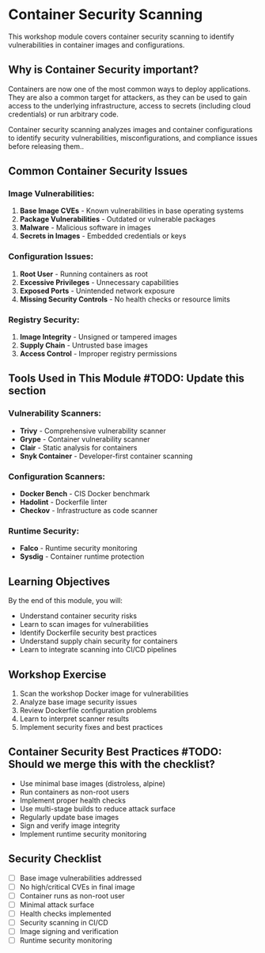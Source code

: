 # Container Security Scanning

This workshop module covers container security scanning to identify vulnerabilities in container images and configurations.

## Why is Container Security important?
Containers are now one of the most common ways to deploy applications. They are also a common target for attackers, as they can be used to gain access to the underlying infrastructure, access to secrets (including cloud credentials) or run arbitrary code.

Container security scanning analyzes images and container configurations to identify security vulnerabilities, misconfigurations, and compliance issues before releasing them..

## Common Container Security Issues

### Image Vulnerabilities:
1. **Base Image CVEs** - Known vulnerabilities in base operating systems
2. **Package Vulnerabilities** - Outdated or vulnerable packages
3. **Malware** - Malicious software in images
4. **Secrets in Images** - Embedded credentials or keys

### Configuration Issues:
1. **Root User** - Running containers as root
2. **Excessive Privileges** - Unnecessary capabilities
3. **Exposed Ports** - Unintended network exposure
4. **Missing Security Controls** - No health checks or resource limits

### Registry Security:
1. **Image Integrity** - Unsigned or tampered images
2. **Supply Chain** - Untrusted base images
3. **Access Control** - Improper registry permissions

## Tools Used in This Module #TODO: Update this section

### Vulnerability Scanners:
- **Trivy** - Comprehensive vulnerability scanner
- **Grype** - Container vulnerability scanner
- **Clair** - Static analysis for containers
- **Snyk Container** - Developer-first container scanning

### Configuration Scanners:
- **Docker Bench** - CIS Docker benchmark
- **Hadolint** - Dockerfile linter
- **Checkov** - Infrastructure as code scanner

### Runtime Security:
- **Falco** - Runtime security monitoring
- **Sysdig** - Container runtime protection


## Learning Objectives

By the end of this module, you will:
- Understand container security risks
- Learn to scan images for vulnerabilities
- Identify Dockerfile security best practices
- Understand supply chain security for containers
- Learn to integrate scanning into CI/CD pipelines

## Workshop Exercise

1. Scan the workshop Docker image for vulnerabilities
2. Analyze base image security issues
3. Review Dockerfile configuration problems
4. Learn to interpret scanner results
5. Implement security fixes and best practices

## Container Security Best Practices #TODO: Should we merge this with the checklist?

- Use minimal base images (distroless, alpine)
- Run containers as non-root users
- Implement proper health checks
- Use multi-stage builds to reduce attack surface
- Regularly update base images
- Sign and verify image integrity
- Implement runtime security monitoring

## Security Checklist

- [ ] Base image vulnerabilities addressed
- [ ] No high/critical CVEs in final image
- [ ] Container runs as non-root user
- [ ] Minimal attack surface
- [ ] Health checks implemented
- [ ] Security scanning in CI/CD
- [ ] Image signing and verification
- [ ] Runtime security monitoring
